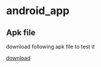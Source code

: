 # android_app

## Apk file
download following apk file to test it

[download](https://drive.google.com/file/d/1HacDQBmNq7wjWhOk1nD-_HDpWEqEK7KY/view?usp=sharing)
